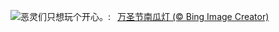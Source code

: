 ![](https://www.bing.com/th?id=OHR.HalloweenCuteAI_ZH-CN1079713117_UHD.jpg&w=1000)恶灵们只想玩个开心。:&nbsp;&ensp;[万圣节南瓜灯 (© Bing Image Creator)](https://www.bing.com/th?id=OHR.HalloweenCuteAI_ZH-CN1079713117_UHD.jpg)
<br><br/>
